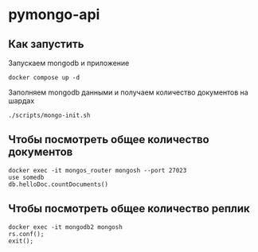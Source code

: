 # pymongo-api

## Как запустить

Запускаем mongodb и приложение

```shell
docker compose up -d
```

Заполняем mongodb данными и получаем количество документов на шардах

```shell
./scripts/mongo-init.sh
```

## Чтобы посмотреть общее количество документов
```shell
docker exec -it mongos_router mongosh --port 27023 
use somedb
db.helloDoc.countDocuments() 
```

## Чтобы посмотреть общее количество реплик
```shell
docker exec -it mongodb2 mongosh
rs.conf();
exit();
```
